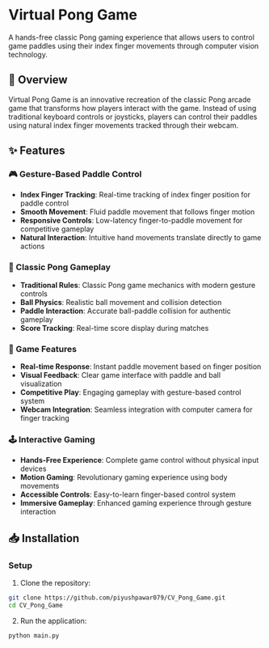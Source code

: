 # Virtual Pong Game

A hands-free classic Pong gaming experience that allows users to control game paddles using their index finger movements through computer vision technology.

## 🎯 Overview

Virtual Pong Game is an innovative recreation of the classic Pong arcade game that transforms how players interact with the game. Instead of using traditional keyboard controls or joysticks, players can control their paddles using natural index finger movements tracked through their webcam.

## ✨ Features

### 🎮 Gesture-Based Paddle Control
- **Index Finger Tracking**: Real-time tracking of index finger position for paddle control
- **Smooth Movement**: Fluid paddle movement that follows finger motion
- **Responsive Controls**: Low-latency finger-to-paddle movement for competitive gameplay
- **Natural Interaction**: Intuitive hand movements translate directly to game actions

### 🏓 Classic Pong Gameplay
- **Traditional Rules**: Classic Pong game mechanics with modern gesture controls
- **Ball Physics**: Realistic ball movement and collision detection
- **Paddle Interaction**: Accurate ball-paddle collision for authentic gameplay
- **Score Tracking**: Real-time score display during matches

### 🎯 Game Features
- **Real-time Response**: Instant paddle movement based on finger position
- **Visual Feedback**: Clear game interface with paddle and ball visualization
- **Competitive Play**: Engaging gameplay with gesture-based control system
- **Webcam Integration**: Seamless integration with computer camera for finger tracking

### 🕹️ Interactive Gaming
- **Hands-Free Experience**: Complete game control without physical input devices
- **Motion Gaming**: Revolutionary gaming experience using body movements
- **Accessible Controls**: Easy-to-learn finger-based control system
- **Immersive Gameplay**: Enhanced gaming experience through gesture interaction

## 📥 Installation

### Setup
1. Clone the repository:
```bash
git clone https://github.com/piyushpawar079/CV_Pong_Game.git
cd CV_Pong_Game
```

2. Run the application:
```bash
python main.py
```
